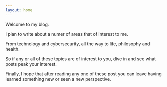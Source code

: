 ```yaml
---
layout: home
---
```


Welcome to my blog.

I plan to write about a numer of areas that of interest to me.

From technology and cybersecurity, all the way to life, philosophy and health.

So if any or all of these topics are of interest to you, dive in and see what posts peak your interest.

Finally, I hope that after reading any one of these post you can leave having learned something new or seen a new perspective.